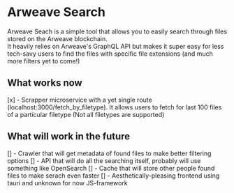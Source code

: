 # Arweave Search
Arweave Seach is a simple tool that allows you to easily search through files stored on the Arweave blockchain.  
It heavily relies on Arweave's GraphQL API but makes it super easy for less tech-savy users to find the files with specific file extensions (and much more filters yet to come!)

## What works now
[x] - Scrapper microservice with a yet single route (localhost:3000/fetch_by_filetype). It allows users to fetch for last 100 files of a particular filetype (Not all filetypes are supported)

## What will work in the future
[] - Crawler that will get metadata of found files to make better filtering options
[] - API that will do all the searching itself, probably will use something like OpenSearch 
[] - Cache that will store other people found files to make serach even faster
[] - Aesthetically-pleasing frontend using tauri and unknown for now JS-framework
